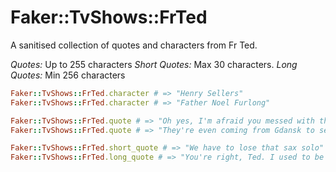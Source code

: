 # Faker::TvShows::FrTed

A sanitised collection of quotes and characters from Fr Ted.

*Quotes:* Up to 255 characters
*Short Quotes:* Max 30 characters.
*Long Quotes:* Min 256 characters

```ruby
Faker::TvShows::FrTed.character # => "Henry Sellers"
Faker::TvShows::FrTed.character # => "Father Noel Furlong"

Faker::TvShows::FrTed.quote # => "Oh yes, I'm afraid you messed with the wrong milkman, Father."
Faker::TvShows::FrTed.quote # => "They're even coming from Gdansk to see the film!"

Faker::TvShows::FrTed.short_quote # => "We have to lose that sax solo"
Faker::TvShows::FrTed.long_quote # => "You're right, Ted. I used to be happy enough with me old bike – I used to get a big buzz out of just going down to the shops on it, you know? But after a while... it just wasn't enough. I started going for bigger and bigger thrills... But I could give it up! Any time I wanted!"
```